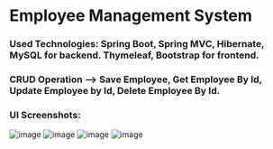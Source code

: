 # Employee Management System
### Used Technologies: Spring Boot, Spring MVC, Hibernate, MySQL for backend. Thymeleaf, Bootstrap for frontend.

### CRUD Operation --> Save Employee, Get Employee By Id, Update Employee by Id, Delete Employee By Id.

### UI Screenshots:

![image](https://user-images.githubusercontent.com/46938621/156231718-2cd95225-fd7d-4b99-bb81-18f6ef4a6af1.png)
![image](https://user-images.githubusercontent.com/46938621/156231847-92ffa987-72b2-4ce1-b63e-e73815bceae5.png)
![image](https://user-images.githubusercontent.com/46938621/156231890-25225ee4-89c7-426c-b4a5-8c1feefa5568.png)
![image](https://user-images.githubusercontent.com/46938621/156231932-f9a3d640-882a-47b3-b16c-c1c1ae86fc7d.png)

